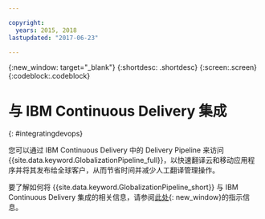 ```yaml
---

copyright:
  years: 2015, 2018
lastupdated: "2017-06-23"

---
```


{:new_window: target="_blank"}
{:shortdesc: .shortdesc}
{:screen:.screen}
{:codeblock:.codeblock}

# 与 IBM Continuous Delivery 集成
{: #integratingdevops}


您可以通过 IBM Continuous Delivery 中的 Delivery Pipeline 来访问 {{site.data.keyword.GlobalizationPipeline_full}}，以快速翻译云和移动应用程序并将其发布给全球客户，从而节省时间并减少人工翻译管理操作。 

要了解如何将 {{site.data.keyword.GlobalizationPipeline_short}} 与 IBM Continuous Delivery 集成的相关信息，请参阅[此处](https://www.ibm.com/blogs/bluemix/2017/06/integrating-globalization-pipeline-devops/){: new_window}的指示信息。
